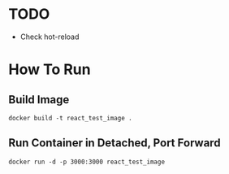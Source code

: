# TODO
- Check hot-reload

# How To Run

## Build Image
```
docker build -t react_test_image .
```

## Run Container in Detached, Port Forward
```
docker run -d -p 3000:3000 react_test_image
```